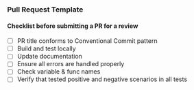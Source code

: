### Pull Request Template

#### Checklist before submitting a PR for a review
- [ ] PR title conforms to Conventional Commit pattern
- [ ] Build and test locally 
- [ ] Update documentation
- [ ] Ensure all errors are handled properly
- [ ] Check variable & func names
- [ ] Verify that tested positive and negative scenarios in all tests 